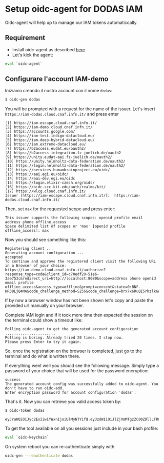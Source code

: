 # Setup oidc-agent for DODAS IAM

Oidc-agent will help up to manage our IAM tokens automaticcally.

## Requirement

- Install oidc-agent as described [here](https://indigo-dc.gitbook.io/oidc-agent/installation)
- Let's kick the agent:
```bash
eval `oidc-agent`
```

## Configurare l'account IAM-demo

Iniziamo creando il nostro account con il nome `dodas`:
```bash
$ oidc-gen dodas
```

You will be prompted with a request for the name of the issuer. Let's insert `https://iam-dodas.cloud.cnaf.infn.it/` and press enter 
```text
[1] https://iam-escape.cloud.cnaf.infn.it/
[2] https://iam-demo.cloud.cnaf.infn.it/
[3] https://accounts.google.com/
[4] https://iam-test.indigo-datacloud.eu/
[5] https://iam.deep-hybrid-datacloud.eu/
[6] https://iam.extreme-datacloud.eu/
[7] https://b2access.eudat.eu/oauth2/
[8] https://b2access-integration.fz-juelich.de/oauth2
[9] https://unity.eudat-aai.fz-juelich.de/oauth2/
[10] https://unity.helmholtz-data-federation.de/oauth2/
[11] https://login.helmholtz-data-federation.de/oauth2/
[12] https://services.humanbrainproject.eu/oidc/
[13] https://aai.egi.eu/oidc/
[14] https://aai-dev.egi.eu/oidc
[15] https://login.elixir-czech.org/oidc/
[16] https://oidc.scc.kit.edu/auth/realms/kit/
[17] https://wlcg.cloud.cnaf.infn.it/
Issuer [https://iam-escape.cloud.cnaf.infn.it/]:  https://iam-dodas.cloud.cnaf.infn.it/   
```

Then, set `max` for the requested scope and press enter:

```text
This issuer supports the following scopes: openid profile email address phone offline_access
Space delimited list of scopes or 'max' [openid profile offline_access]: max
```

Now you should see something like this:
```text
Registering Client ...
Generating account configuration ...
accepted
To continue and approve the registered client visit the following URL in a Browser of your choice:
https://iam-demo.cloud.cnaf.infn.it/authorize?response_type=code&client_id=c70edf20-51e6-3ae753c&redirect_uri=http://localhost:8080&scope=address phone openid email profile offline_access&access_type=offline&prompt=consent&state=0:BNF-HR38LjQ4MA&code_challenge_method=S256&code_challenge=brx7x6RuQI5rkzlkGwh2u2z7vCVctSlQ
```

If by now a browser window has not been shown let's copy and paste the provided url manually on your browser.

Complete IAM login and if it took more time then expected the session on the terminal could show a timeout like:

```text
Polling oidc-agent to get the generated account configuration .......................
Polling is boring. Already tried 20 times. I stop now.
Please press Enter to try it again.
```

So, once the registration on the browser is completed, just go to the terminal and do what is written there. 

If everything went well you should see the following message. Simply type a password of your choice that will be used for the password encryption:

```text
success
The generated account config was successfully added to oidc-agent. You don't have to run oidc-add.
Enter encryption password for account configuration 'dodas':
```

That's it. Now you can retrieve you valid access token by:

```bash
$ oidc-token dodas
```
```text
eyJraWQiOiJyc2ExIiwiYWxnIjoiUlMyNTYifQ.eyJzdWIiOiJlZjVmMTgzZC00ZDllLTRmMmEtOWRjNi0zZjEzNTlmMTliMzUiLCJpc3MiOiJodHRwczpcL1wvaWFtLWRlbW8uY2xvdWQuY25hZi5pbmZuLml0XC8iLCJuYW1lIjoiRGllZ28gQ2lhbmdvdHRpbmk....
```

To get the tool available on all you sessions just include in your bash profile:

```bash
eval `oidc-keychain`
```

On system reboot you can re-authenticate simply with:

```bash
oidc-gen --reauthenticate dodas
```
